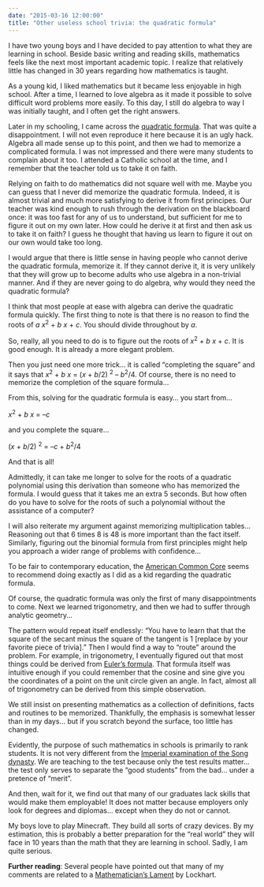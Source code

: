 ```yaml
---
date: "2015-03-16 12:00:00"
title: "Other useless school trivia: the quadratic formula"
---
```




I have two young boys and I have decided to pay attention to what they are learning in school. Beside basic writing and reading skills, mathematics feels like the next most important academic topic. I realize that relatively little has changed in 30 years regarding how mathematics is taught.

As a young kid, I liked mathematics but it became less enjoyable in high school. After a time, I learned to love algebra as it made it possible to solve difficult word problems more easily. To this day, I still do algebra to way I was initially taught, and I often get the right answers.

Later in my schooling, I came across the [quadratic formula](https://en.wikipedia.org/wiki/Quadratic_formula). That was quite a disappointment. I will not even reproduce it here because it is an ugly hack. Algebra all made sense up to this point, and then we had to memorize a complicated formula. I was not impressed and there were many students to complain about it too. I attended a Catholic school at the time, and I remember that the teacher told us to take it on faith.

Relying on faith to do mathematics did not square well with me. Maybe you can guess that I never did memorize the quadratic formula. Indeed, it is almost trivial and much more satisfying to derive it from first principes. Our teacher was kind enough to rush through the derivation on the blackboard once: it was too fast for any of us to understand, but sufficient for me to figure it out on my own later. How could he derive it at first and then ask us to take it on faith? I guess he thought that having us learn to figure it out on our own would take too long.

I would argue that there is little sense in having people who cannot derive the quadratic formula, memorize it. If they cannot derive it, it is very unlikely that they will grow up to become adults who use algebra in a non-trivial manner. And if they are never going to do algebra, why would they need the quadratic formula?

I think that most people at ease with algebra can derive the quadratic formula quickly. The first thing to note is that there is no reason to find the roots of _a_ <em>x</em><sup>2</sup> + _b_ <em>x</em> + <em>c</em>. You should divide throughout by <em>a</em>.

So, really, all you need to do is to figure out the roots of <em>x</em><sup>2</sup> + _b_ <em>x</em> + <em>c</em>. It is good enough. It is already a more elegant problem.

Then you just need one more trick&hellip; it is called &ldquo;completing the square&rdquo; and it says that <em>x</em><sup>2</sup> + _b_ <em>x</em> = (<em>x</em> + <em>b</em>/2) <sup>2</sup> &#8211; <em>b</em><sup>2</sup>/4. Of course, there is no need to memorize the completion of the square formula&hellip;

From this, solving for the quadratic formula is easy&hellip; you start from&hellip;

<em>x</em><sup>2</sup> + _b_ <em>x</em> = &#8211;<em>c</em>

and you complete the square&hellip;

(<em>x</em> + <em>b</em>/2) <sup>2</sup> = &#8211;<em>c</em> + <em>b</em><sup>2</sup>/4

And that is all!

Admittedly, it can take me longer to solve for the roots of a quadratic polynomial using this derivation than someone who has memorized the formula. I would guess that it takes me an extra 5 seconds. But how often do you have to solve for the roots of such a polynomial without the assistance of a computer?

I will also reiterate my argument against memorizing multiplication tables&hellip; Reasoning out that 6 times 8 is 48 is more important than the fact itself. Similarly, figuring out the binomial formula from first principles might help you approach a wider range of problems with confidence&hellip;

To be fair to contemporary education, the [American Common Core](http://www.corestandards.org/Math/Content/HSA/REI/) seems to recommend doing exactly as I did as a kid regarding the quadratic formula.

Of course, the quadratic formula was only the first of many disappointments to come. Next we learned trigonometry, and then we had to suffer through analytic geometry&hellip;

The pattern would repeat itself endlessly: &ldquo;You have to learn that that the square of the secant minus the square of the tangent is 1 [replace by your favorite piece of trivia].&rdquo; Then I would find a way to &ldquo;route&rdquo; around the problem. For example, in trigonometry, I eventually figured out that most things could be derived from [Euler&rsquo;s formula](https://en.wikipedia.org/wiki/Euler%27s_formula). That formula itself was intuitive enough if you could remember that the cosine and sine give you the coordinates of a point on the unit circle given an angle. In fact, almost all of trigonometry can be derived from this simple observation.

We still insist on presenting mathematics as a collection of definitions, facts and routines to be memorized. Thankfully, the emphasis is somewhat lesser than in my days&hellip; but if you scratch beyond the surface, too little has changed.

Evidently, the purpose of such mathematics in schools is primarily to rank students. It is not very different from the [Imperial examination of the Song dynasty](https://en.wikipedia.org/wiki/Imperial_examination). We are teaching to the test because only the test results matter&hellip; the test only serves to separate the &ldquo;good students&rdquo; from the bad&hellip; under a pretence of &ldquo;merit&rdquo;.

And then, wait for it, we find out that many of our graduates lack skills that would make them employable! It does not matter because employers only look for degrees and diplomas&hellip; except when they do not or cannot.

My boys love to play Minecraft. They build all sorts of crazy devices. By my estimation, this is probably a better preparation for the &ldquo;real world&rdquo; they will face in 10 years than the math that they are learning in school. Sadly, I am quite serious.

__Further reading__: Several people have pointed out that many of my comments are related to a [Mathematician&rsquo;s Lament](https://www.amazon.com/Mathematicians-Lament-School-Fascinating-Imaginative/dp/1934137170/) by Lockhart.

